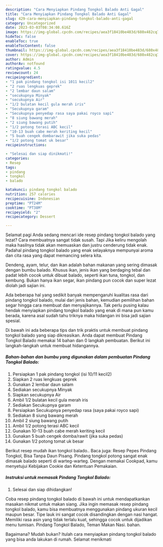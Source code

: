 ```yaml
---
description: "Cara Menyiapkan Pindang Tongkol Balado Anti Gagal"
title: "Cara Menyiapkan Pindang Tongkol Balado Anti Gagal"
slug: 429-cara-menyiapkan-pindang-tongkol-balado-anti-gagal
category: Uncategorized
date: 2023-03-03T08:34:08.616Z
image: https://img-global.cpcdn.com/recipes/aea3f18410be483d/680x482cq70/pindang-tongkol-balado-foto-resep-utama.jpg
hideToc: false
enableToc: true
enableTocContent: false
thumbnail: https://img-global.cpcdn.com/recipes/aea3f18410be483d/680x482cq70/pindang-tongkol-balado-foto-resep-utama.jpg
cover: https://img-global.cpcdn.com/recipes/aea3f18410be483d/680x482cq70/pindang-tongkol-balado-foto-resep-utama.jpg
author: Admin
authorAv: notfound
ratingvalue: 4.5
reviewcount: 24
recipeingredient:
- "1 pak pindang tongkol isi 1011 kecil2"
- "2 ruas lengkuas geprek"
- "2 lembar daun salam"
- "secukupnya Minyak"
- "secukupnya Air"
- "1/2 bulatan kecil gula merah iris"
- "Secukupnya garam"
- "Secukupnya penyedap rasa saya pakai royco sapi"
- "8 siung bawang merah"
- "2 siung bawang putih"
- "1/2 potong terasi ABC kecil"
- "10-13 buah cabe merah keriting kecil"
- "5 buah cengek dombarawit jika suka pedas"
- "1/2 potong tomat uk besar"
recipeinstructions:

- "Selesai dan siap dinikmati!"
categories:
- Resep
tags:
- pindang
- tongkol
- balado

katakunci: pindang tongkol balado 
nutrition: 257 calories
recipecuisine: Indonesian
preptime: "PT24M"
cooktime: "PT38M"
recipeyield: "2"
recipecategory: Dessert

---
```



Selamat pagi Anda sedang mencari ide resep pindang tongkol balado yang lezat? Cara membuatnya sangat tidak susah. Tapi Jika keliru mengolah maka hasilnya tidak akan memuaskan dan justru cenderung tidak enak. Padahal pindang tongkol balado yang enak selayaknya mempunyai aroma dan cita rasa yang dapat memancing selera kita.


Dendeng, ayam, telur, dan ikan adalah bahan makanan yang sering dimasak dengan bumbu balado. Khusus ikan, jenis ikan yang berdaging tebal dan padat lebih cocok untuk dibuat balado, seperti ikan tuna, tongkol, dan kembung. Bukan hanya ikan segar, ikan pindang pun cocok dan super lezat diolah jadi sajian ini.

Ada beberapa hal yang sedikit banyak mempengaruhi kualitas rasa dari pindang tongkol balado, mulai dari jenis bahan, kemudian pemilihan bahan segar hingga cara membuat dan menyajikannya. Tak perlu pusing kalau hendak menyiapkan pindang tongkol balado yang enak di mana pun kamu berada, karena asal sudah tahu triknya maka hidangan ini bisa jadi sajian spesial.


Di bawah ini ada beberapa tips dan trik praktis untuk membuat pindang tongkol balado yang siap dikreasikan. Anda dapat membuat Pindang Tongkol Balado memakai 14 bahan dan 0 langkah pembuatan. Berikut ini langkah-langkah untuk membuat hidangannya.

<!--inarticleads1-->

##### Bahan-bahan dan bumbu yang digunakan dalam pembuatan Pindang Tongkol Balado:

1. Persiapkan 1 pak pindang tongkol (isi 10/11 kecil2)
1. Siapkan 2 ruas lengkuas geprek
1. Gunakan 2 lembar daun salam
1. Sediakan secukupnya Minyak
1. Siapkan secukupnya Air
1. Ambil 1/2 bulatan kecil gula merah iris
1. Sediakan Secukupnya garam
1. Persiapkan Secukupnya penyedap rasa (saya pakai royco sapi)
1. Sediakan 8 siung bawang merah
1. Ambil 2 siung bawang putih
1. Ambil 1/2 potong terasi ABC kecil
1. Gunakan 10-13 buah cabe merah keriting kecil
1. Gunakan 5 buah cengek domba/rawit (jika suka pedas)
1. Gunakan 1/2 potong tomat uk besar


Berikut resep mudah ikan tongkol balado.. Baca juga: Resep Pepes Pindang Tongkol, Bisa Tanpa Daun Pisang. Pindang tongkol potong sangat enak dimasak balado seperti di warteg-warteg. Dengan memakai Cookpad, kamu menyetujui Kebijakan Cookie dan Ketentuan Pemakaian. 

<!--inarticleads2-->

##### Instruksi untuk memasak Pindang Tongkol Balado:


1. Selesai dan siap dihidangkan!

Coba resep pindang tongkol balado di bawah ini untuk mendapatkankan masakan nikmat untuk makan siang. Jika ingin memasak resep pindang tongkol balado, kamu bisa membuatnya menggunakan pindang ukuran kecil maupun besar. Tipe lauk ini sangat cocok disandingkan dengan nasi hangat. Memiliki rasa asin yang tidak terlalu kuat, sehingga cocok untuk dijadikan menu tumisan. Pindang Tongkol Balado, Teman Makan Nasi. bahan. 

Bagaimana? Mudah bukan? Itulah cara menyiapkan pindang tongkol balado yang bisa anda lakukan di rumah. Selamat menikmati
